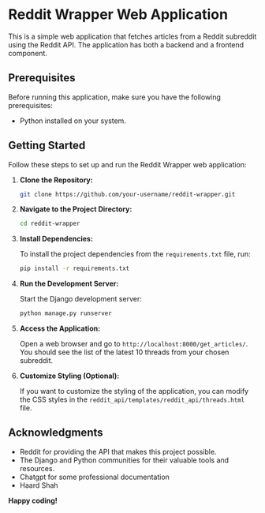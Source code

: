 # Reddit Wrapper Web Application


This is a simple web application that fetches articles from a Reddit subreddit using the Reddit API. The application has both a backend and a frontend component.

## Prerequisites

Before running this application, make sure you have the following prerequisites:

- Python installed on your system.

## Getting Started

Follow these steps to set up and run the Reddit Wrapper web application:

1. **Clone the Repository:**

   ```bash
   git clone https://github.com/your-username/reddit-wrapper.git
   ```

2. **Navigate to the Project Directory:**

   ```bash
   cd reddit-wrapper
   ```

3. **Install Dependencies:**

   To install the project dependencies from the `requirements.txt` file, run:

   ```bash
   pip install -r requirements.txt
   ```

4. **Run the Development Server:**

   Start the Django development server:

   ```bash
   python manage.py runserver
   ```

5. **Access the Application:**

   Open a web browser and go to `http://localhost:8000/get_articles/`. You should see the list of the latest 10 threads from your chosen subreddit.

6. **Customize Styling (Optional):**

   If you want to customize the styling of the application, you can modify the CSS styles in the `reddit_api/templates/reddit_api/threads.html` file.


## Acknowledgments

- Reddit for providing the API that makes this project possible.
- The Django and Python communities for their valuable tools and resources.
- Chatgpt for some professional documentation
- Haard Shah


**Happy coding!**


